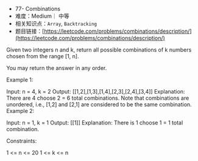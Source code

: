 
* 77- Combinations
* 难度：Medium｜ 中等
* 相关知识点：`Array`,  `Backtracking`
* 题目链接：[https://leetcode.com/problems/combinations/description/](https://leetcode.com/problems/combinations/description/)


Given two integers n and k, return all possible combinations of k numbers chosen from the range [1, n].

You may return the answer in any order.

 

Example 1:

Input: n = 4, k = 2
Output: [[1,2],[1,3],[1,4],[2,3],[2,4],[3,4]]
Explanation: There are 4 choose 2 = 6 total combinations.
Note that combinations are unordered, i.e., [1,2] and [2,1] are considered to be the same combination.
Example 2:

Input: n = 1, k = 1
Output: [[1]]
Explanation: There is 1 choose 1 = 1 total combination.
 

Constraints:

1 <= n <= 20
1 <= k <= n
